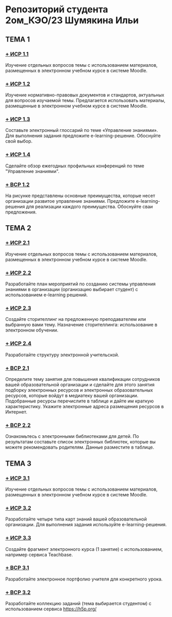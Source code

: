 # Репозиторий студента 2ом_КЭО/23 Шумякина Ильи
## ТЕМА 1

### [+ ИСР 1.1](/1/Шумякин%20И.С.%20ИСР%201.1.pdf)
Изучение отдельных вопросов темы с использованием материалов,
размещенных в электронном учебном курсе в системе Moodle.
 
### [+ ИСР 1.2](/1/Шумякин%20И.С.%20ИСР%201.2.pdf)
Изучение нормативно-правовых документов и стандартов, актуальных для вопросов изучаемой темы. Предлагается использовать материалы, размещенные в электронном учебном курсе в системе Moodle.

### [+ ИСР 1.3](/1/Шумякин%20И.С.%20ИСР%201.3.pdf)
Составьте электронный глоссарий по теме «Управление знаниями». Для выполнения задания предложите e-learning-решение. Обоснуйте свой выбор.

### [+ ИСР 1.4](/1/Шумякин%20И.С.%20ИСР%201.4.pdf)
 Сделайте обзор ежегодных профильных конференций по теме "Управление знаниями".

### [+ ВСР 1.2](/1/Шумякин%20И.С.%20ВСР%201.2.pdf)
На рисунке представлены основные преимущества, которые несет
организации развитое управление знаниями. Предложите e-learning-решения для реализации каждого преимущества. Обоснуйте сваи предложения.

## ТЕМА 2

### [+ ИСР 2.1](/2/Шумякин%20И.С.%20ИСР%202.1.pdf)
Изучение отдельных вопросов темы с использованием материалов,
размещенных в электронном учебном курсе в системе Moodle.

### [+ ИСР 2.2](/2/Шумякин%20И.С.%20ИСР%202.2.pdf)
Разработайте план мероприятий по созданию системы управления знаниями в организации (организацию выбирает студент) с использованием e-learning решений.

### [+ ИСР 2.3](/2/Шумякин%20И.С.%20ИСР%202.3%20Трек%202.%20Сторителлинг%20«Как%20эффективно%20публиковать%20учебную%20информацию%20на%20You-Tube».pdf)
Создайте сторителлинг на предложенную преподавателем или выбранную вами тему. Назначение сторителлинга: использование в электронном обучении.

### [+ ИСР 2.4](/2/Шумякин%20И.С.%20ИСР%202.4.pdf)
Разработайте структуру электронной учительской.

### [+ ВСР 2.1](/2/Шумякин%20И.С.%20ВСР%202.1.pdf)
Определите тему занятия для повышения квалификации сотрудников вашей образовательной организации и сделайте для этого занятия подборку электронных ресурсов и электронных образовательных ресурсов, которые войдут в медиатеку вашей организации. Подобранные ресурсы перечислите в таблице и дайте им краткую характеристику. Укажите электронные адреса размещения ресурсов в Интернет.

### [+ ВСР 2.2](/2/Шумякин%20И.С.%20ВСР%202.2.pdf)
Ознакомьтесь с электронными библиотеками для детей. По результатам составьте список электронных библиотек, которые вы можете рекомендовать родителям. Данные разместите в таблице.

## ТЕМА 3

### [+ ИСР 3.1](/3/Шумякин%20И.С.%20ИСР%203.1.pdf)
Изучение отдельных вопросов темы с использованием материалов,
размещенных в электронном учебном курсе в системе Moodle.
 
### [+ ИСР 3.2](/3/Шумякин%20И.С.%20ИСР%203.1.pdf)
Разработайте четыре типа карт знаний вашей образовательной организации. Для выполнения задания используйте e-learning-решения.

### [+ ИСР 3.3](/3/Шумякин%20И.С.%20ИСР%203.1.pdf)
Создайте фрагмент электронного курса (1 занятие) с использованием, например сервиса Teachbase.

### [+ ВСР 3.1](/3/Шумякин%20И.С.%20ВСР%203.1.pdf)
Разработайте электронное портфолио учителя для конкретного урока. 

### [+ ВСР 3.2](/3/Шумякин%20И.С.%20ВСР%203.2.pdf)
Разработайте коллекцию заданий (тема выбирается студентом) с использованием сервиса https://h5p.org/
